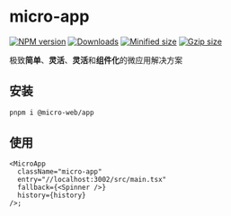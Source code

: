 # micro-app

[![NPM version][npm-image]][npm-url]
[![Downloads][downloads-image]][downloads-url]
[![Minified size][min-size-image]][bundlephobia-url]
[![Gzip size][gzip-size-image]][bundlephobia-url]

极致**简单**、**灵活**、**灵活**和**组件化**的微应用解决方案

## 安装

```bash
pnpm i @micro-web/app
```

## 使用

```tsx
<MicroApp
  className="micro-app"
  entry="//localhost:3002/src/main.tsx"
  fallback={<Spinner />}
  history={history}
/>;
```

[npm-image]: https://img.shields.io/npm/v/@micro-web/app.svg?style=flat-square
[npm-url]: https://npmjs.org/package/@micro-web/app
[downloads-image]: http://img.shields.io/npm/dm/@micro-web/app.svg?style=flat-square
[downloads-url]: https://npmjs.org/package/@micro-web/app
[min-size-image]: https://badgen.net/bundlephobia/min/@micro-web/app?label=minified
[gzip-size-image]: https://badgen.net/bundlephobia/minzip/@micro-web/app?label=gzip
[bundlephobia-url]: https://bundlephobia.com/result?p=@micro-web/app
